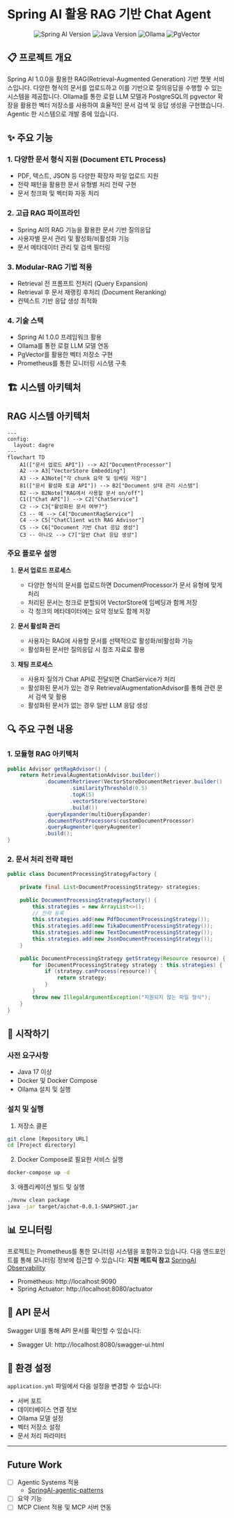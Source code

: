 # Spring AI 활용 RAG 기반 Chat Agent

<p align="center">
  <img src="https://img.shields.io/badge/Spring%20AI-1.0.0-brightgreen" alt="Spring AI Version">
  <img src="https://img.shields.io/badge/Java-17-orange" alt="Java Version">
  <img src="https://img.shields.io/badge/Ollama-LLM-blue" alt="Ollama">
  <img src="https://img.shields.io/badge/PgVector-Vector%20Store-purple" alt="PgVector">
</p>

## 📋 프로젝트 개요

Spring AI 1.0.0을 활용한 RAG(Retrieval-Augmented Generation) 기반 챗봇 서비스입니다. 다양한 형식의 문서를 업로드하고 이를 기반으로 질의응답을 수행할 수 있는 시스템을 제공합니다.
Ollama를 통한 로컬 LLM 모델과 PostgreSQL의 pgvector 확장을 활용한 벡터 저장소를 사용하여 효율적인 문서 검색 및 응답 생성을 구현했습니다.
Agentic 한 시스템으로 개발 중에 있습니다.

## ✨ 주요 기능

### 1. 다양한 문서 형식 지원 (Document ETL Process)
- PDF, 텍스트, JSON 등 다양한 확장자 파일 업로드 지원
- 전략 패턴을 활용한 문서 유형별 처리 전략 구현
- 문서 청크화 및 벡터화 자동 처리

### 2. 고급 RAG 파이프라인
- Spring AI의 RAG 기능을 활용한 문서 기반 질의응답
- 사용자별 문서 관리 및 활성화/비활성화 기능
- 문서 메타데이터 관리 및 검색 필터링

### 3. Modular-RAG 기법 적용
- Retrieval 전 프롬프트 전처리 (Query Expansion)
- Retrieval 후 문서 재랭킹 후처리 (Document Reranking)
- 컨텍스트 기반 응답 생성 최적화

### 4. 기술 스택
- Spring AI 1.0.0 프레임워크 활용
- Ollama를 통한 로컬 LLM 모델 연동
- PgVector를 활용한 벡터 저장소 구현
- Prometheus를 통한 모니터링 시스템 구축

## 🏗️ 시스템 아키텍처

## RAG 시스템 아키텍처

```mermaid
---
config:
  layout: dagre
---
flowchart TD
    A1(["문서 업로드 API"]) --> A2["DocumentProcessor"]
    A2 --> A3["VectorStore Embedding"]
    A3 --> A3Note["각 chunk 요약 및 임베딩 저장"]
    B1(["문서 활성화 토글 API"]) --> B2["Document 상태 관리 시스템"]
    B2 --> B2Note["RAG에서 사용할 문서 on/off"]
    C1(["Chat API"]) --> C2["ChatService"]
    C2 --> C3{"활성화된 문서 여부?"}
    C3 -- 예 --> C4["DocumentRagService"]
    C4 --> C5["ChatClient with RAG Advisor"]
    C5 --> C6["Document 기반 Chat 응답 생성"]
    C3 -- 아니오 --> C7["일반 Chat 응답 생성"]

```

### 주요 플로우 설명

1. **문서 업로드 프로세스**
   - 다양한 형식의 문서를 업로드하면 DocumentProcessor가 문서 유형에 맞게 처리
   - 처리된 문서는 청크로 분할되어 VectorStore에 임베딩과 함께 저장
   - 각 청크의 메타데이터에는 요약 정보도 함께 저장

2. **문서 활성화 관리**
   - 사용자는 RAG에 사용할 문서를 선택적으로 활성화/비활성화 가능
   - 활성화된 문서만 질의응답 시 참조 자료로 활용

3. **채팅 프로세스**
   - 사용자 질의가 Chat API로 전달되면 ChatService가 처리
   - 활성화된 문서가 있는 경우 RetrievalAugmentationAdvisor를 통해 관련 문서 검색 및 활용
   - 활성화된 문서가 없는 경우 일반 LLM 응답 생성

## 🔍 주요 구현 내용

### 1. 모듈형 RAG 아키텍처

```java
public Advisor getRagAdvisor() {
    return RetrievalAugmentationAdvisor.builder()
            .documentRetriever(VectorStoreDocumentRetriever.builder()
                    .similarityThreshold(0.5)
                    .topK(5)
                    .vectorStore(vectorStore)                        
                    .build())
            .queryExpander(multiQueryExpander)
            .documentPostProcessors(customDocumentProcessor)
            .queryAugmenter(queryAugmenter)
            .build();        
}
```

### 2. 문서 처리 전략 패턴

```java
public class DocumentProcessingStrategyFactory {
    
    private final List<DocumentProcessingStrategy> strategies;
    
    public DocumentProcessingStrategyFactory() {
        this.strategies = new ArrayList<>();
        // 전략 등록
        this.strategies.add(new PdfDocumentProcessingStrategy());
        this.strategies.add(new TikaDocumentProcessingStrategy());
        this.strategies.add(new TextDocumentProcessingStrategy());
        this.strategies.add(new JsonDocumentProcessingStrategy());
    }
    
    public DocumentProcessingStrategy getStrategy(Resource resource) {
        for (DocumentProcessingStrategy strategy : this.strategies) {
            if (strategy.canProcess(resource)) {
                return strategy;
            }
        }
        throw new IllegalArgumentException("지원되지 않는 파일 형식");
    }
}
```

## 🚀 시작하기

### 사전 요구사항
- Java 17 이상
- Docker 및 Docker Compose
- Ollama 설치 및 실행

### 설치 및 실행

1. 저장소 클론
```bash
git clone [Repository URL]
cd [Project directory]
```

2. Docker Compose로 필요한 서비스 실행
```bash
docker-compose up -d
```

3. 애플리케이션 빌드 및 실행
```bash
./mvnw clean package
java -jar target/aichat-0.0.1-SNAPSHOT.jar
```

## 📊 모니터링

프로젝트는 Prometheus를 통한 모니터링 시스템을 포함하고 있습니다. 다음 엔드포인트를 통해 모니터링 정보에 접근할 수 있습니다:
**지원 메트릭 참고**
[SpringAI Observability](https://docs.spring.io/spring-ai/reference/observability/index.html)

- Prometheus: http://localhost:9090
- Spring Actuator: http://localhost:8080/actuator

## 📝 API 문서

Swagger UI를 통해 API 문서를 확인할 수 있습니다:

- Swagger UI: http://localhost:8080/swagger-ui.html

## 🔧 환경 설정

`application.yml` 파일에서 다음 설정을 변경할 수 있습니다:

- 서버 포트
- 데이터베이스 연결 정보
- Ollama 모델 설정
- 벡터 저장소 설정
- 문서 처리 파라미터

---

## Future Work

- [ ] Agentic Systems 적용
  - [SpringAI-agentic-patterns](https://spring.io/blog/2025/01/21/spring-ai-agentic-patterns?fbclid=IwY2xjawIMSNJleHRuA2FlbQIxMQABHbPMXc5qsRyrB5zvR5fEgw8Uc11WMjf--_fd2FkmLm-JirNvoqZuxKAdIQ_aem_rX4br-pahDUUqTr3ZlwPYA)
- [ ] 요약 기능
- [ ] MCP Client 적용 및 MCP 서버 연동
